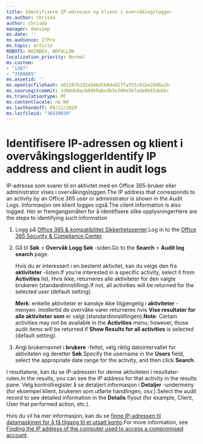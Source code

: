 ```yaml
---
title: Identifisere IP-adressen og klient i overvåkingslogger
ms.author: chrisda
author: chrisda
manager: dansimp
ms.date: ''
ms.audience: ITPro
ms.topic: article
ROBOTS: NOINDEX, NOFOLLOW
localization_priority: Normal
ms.custom:
- "1367"
- "3100005"
ms.assetid: ''
ms.openlocfilehash: e0119762d2a34bd2b0da827faf55c832e29d8a2b
ms.sourcegitcommit: 1d98db8acb9959aba3b5e308a567ade6b62da56c
ms.translationtype: MT
ms.contentlocale: nb-NO
ms.lasthandoff: 08/22/2019
ms.locfileid: "36539038"
---
```

# <a name="identify-ip-address-and-client-in-audit-logs"></a><span data-ttu-id="0cf66-102">Identifisere IP-adressen og klient i overvåkingslogger</span><span class="sxs-lookup"><span data-stu-id="0cf66-102">Identify IP address and client in audit logs</span></span>

<span data-ttu-id="0cf66-103">IP-adresse som svarer til en aktivitet med en Office 365-bruker eller administrator vises i overvåkingsloggen.</span><span class="sxs-lookup"><span data-stu-id="0cf66-103">The IP address that corresponds to an activity by an Office 365 user or administrator is shown in the Audit Logs.</span></span> <span data-ttu-id="0cf66-104">Informasjon om klient logges også.</span><span class="sxs-lookup"><span data-stu-id="0cf66-104">The client information is also logged.</span></span> <span data-ttu-id="0cf66-105">Her er fremgangsmåten for å identifisere slike opplysninger</span><span class="sxs-lookup"><span data-stu-id="0cf66-105">Here are the steps to identifying such information</span></span>

1. <span data-ttu-id="0cf66-106">Logg på [Office 365 & kompatibilitet Sikkerhetssenter](https://protection.office.com/).</span><span class="sxs-lookup"><span data-stu-id="0cf66-106">Log in to the [Office 365 Security & Compliance Center](https://protection.office.com/).</span></span>

2. <span data-ttu-id="0cf66-107">Gå til **Søk** > **Overvåk Logg Søk** -siden.</span><span class="sxs-lookup"><span data-stu-id="0cf66-107">Go to the **Search** > **Audit log search** page.</span></span>

   <span data-ttu-id="0cf66-108">Hvis du er interessert i en bestemt aktivitet, kan du velge den fra **aktiviteter** -listen.</span><span class="sxs-lookup"><span data-stu-id="0cf66-108">If you're interested in a specific activity, select it from **Activities** list.</span></span> <span data-ttu-id="0cf66-109">Hvis ikke, returneres alle aktiviteter for den valgte brukeren (standardinnstilling).</span><span class="sxs-lookup"><span data-stu-id="0cf66-109">If not, all activities will be returned for the selected user (default setting).</span></span>

   <span data-ttu-id="0cf66-110">**Merk**: enkelte aktiviteter er kanskje ikke tilgjengelig i **aktiviteter** -menyen. imidlertid de overvåke varer returneres hvis **Vise resultater for alle aktiviteter som** er valgt (standardinnstillingen).</span><span class="sxs-lookup"><span data-stu-id="0cf66-110">**Note**: Certain activities may not be available in the **Activities** menu; however, those audit items will be returned if **Show Results for all activities** is selected (default setting).</span></span>

3. <span data-ttu-id="0cf66-111">Angi brukernavnet i **brukere** -feltet, velg riktig datointervallet for aktiviteten og deretter **Søk**.</span><span class="sxs-lookup"><span data-stu-id="0cf66-111">Specify the username in the **Users** field, select the appropriate date range for the activity, and then click **Search**.</span></span>

<span data-ttu-id="0cf66-112">I resultatene, kan du se IP-adressen for denne aktiviteten i resultater-ruten.</span><span class="sxs-lookup"><span data-stu-id="0cf66-112">In the results, you can see the IP address for that activity in the results pane.</span></span> <span data-ttu-id="0cf66-113">Velg kontrollregister å se detaljert informasjon i **Detaljer** -undermeny (for eksempel klient, brukeren som utførte handlingen, osv.).</span><span class="sxs-lookup"><span data-stu-id="0cf66-113">Select the audit record to see detailed information in the **Details** flyout (for example, Client, User that performed action, etc.).</span></span>

<span data-ttu-id="0cf66-114">Hvis du vil ha mer informasjon, kan du se [finne IP-adressen til datamaskinen for å få tilgang til et utsatt konto](https://docs.microsoft.com/office365/securitycompliance/auditing-troubleshooting-scenarios#finding-the-ip-address-of-the-computer-used-to-access-a-compromised-account).</span><span class="sxs-lookup"><span data-stu-id="0cf66-114">For more information, see [Finding the IP address of the computer used to access a compromised account](https://docs.microsoft.com/office365/securitycompliance/auditing-troubleshooting-scenarios#finding-the-ip-address-of-the-computer-used-to-access-a-compromised-account).</span></span>
